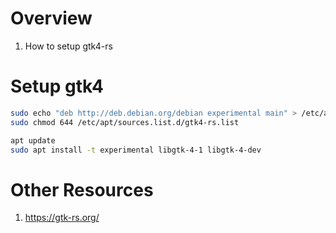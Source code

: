 # Overview
1. How to setup gtk4-rs


# Setup gtk4
```bash
sudo echo "deb http://deb.debian.org/debian experimental main" > /etc/apt/sources.list.d/gtk4-rs.list
sudo chmod 644 /etc/apt/sources.list.d/gtk4-rs.list

apt update
sudo apt install -t experimental libgtk-4-1 libgtk-4-dev
```


# Other Resources
1. https://gtk-rs.org/
